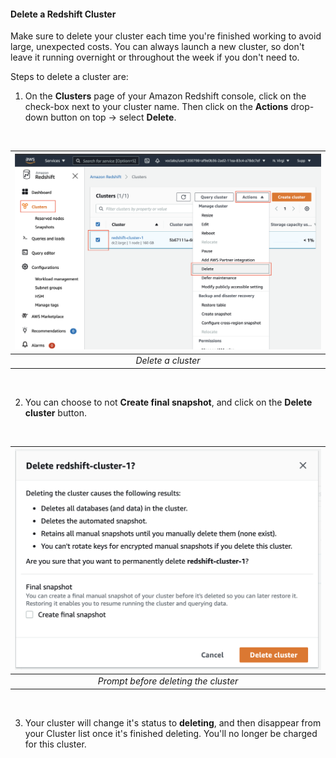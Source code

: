 #### Delete a Redshift Cluster

Make sure to delete your cluster each time you're finished working to avoid large, unexpected costs. You can always launch a new cluster, so don't leave it running overnight or throughout the week if you don't need to.

Steps to delete a cluster are:

   1. On the **Clusters** page of your Amazon Redshift console, click on the check-box next to your cluster name. Then click on the **Actions** drop-down button on top → select **Delete**.

<br />

|![Delete a cluster](img/10.1.png)|
|:--:|
|*Delete a cluster*|

<br />


   2. You can choose to not **Create final snapshot**, and click on the **Delete cluster** button.

<br />

|![Prompt before deleting the cluster](img/10.2.png)|
|:--:|
|*Prompt before deleting the cluster*|

<br />

   3. Your cluster will change it's status to **deleting**, and then disappear from your Cluster list once it's finished deleting. You'll no longer be charged for this cluster.

